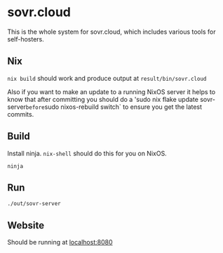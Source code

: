# sovr.cloud

This is the whole system for sovr.cloud, which includes various tools for self-hosters.

## Nix

`nix build` should work and produce output at `result/bin/sovr.cloud`

Also if you want to make an update to a running NixOS server it helps to know that after committing you should do a 'sudo nix flake update sovr-server` before `sudo nixos-rebuild switch` to ensure you get the latest commits.

## Build

Install ninja. `nix-shell` should do this for you on NixOS.

```
ninja
```

## Run

```
./out/sovr-server
```

## Website

Should be running at [localhost:8080](localhost:8080/)
